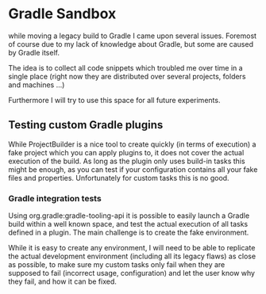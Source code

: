 # Gradle Sandbox
while moving a legacy build to Gradle I came upon several issues. Foremost of course due to my lack of knowledge about Gradle, but some are caused by Gradle itself.

The idea is to collect all code snippets which troubled me over time in a single place (right now they are distributed over several projects, folders and machines ...)

Furthermore I will try to use this space for all future experiments.

## Testing custom Gradle plugins
While ProjectBuilder is a nice tool to create quickly (in terms of execution) a fake project which you can apply plugins to, it does not cover the actual execution of the build. As long as the plugin only uses build-in tasks this might be enough, as you can test if your configuration contains all your fake files and properties. Unfortunately for custom tasks this is no good.

### Gradle integration tests
Using org.gradle:gradle-tooling-api it is possible to easily launch a Gradle build within a well known space, and test the actual execution of all tasks defined in a plugin. The main challenge is to create the fake environment.

While it is easy to create any environment, I will need to be able to replicate the actual development environment (including all its legacy flaws) as close as possible, to make sure my custom tasks only fail when they are supposed to fail (incorrect usage, configuration) and let the user know why they fail, and how it can be fixed.
